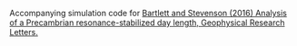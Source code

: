 Accompanying simulation code for [Bartlett and Stevenson (2016) Analysis of a Precambrian resonance-stabilized day length, Geophysical Research Letters.](https://arxiv.org/abs/1502.01421)
